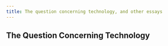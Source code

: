 ```yaml
---
title: The question concerning technology, and other essays
---
```


## The Question Concerning Technology
